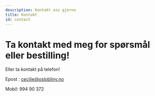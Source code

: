 ```yaml
---
description: Kontakt oss gjerne
title: Kontakt
id: contact
---
```

# Ta kontakt med meg for spørsmål eller bestilling!

Eller ta kontakt på telefon!

Epost : cecilie@oslobliny.no

Mobil: 994 90 372
